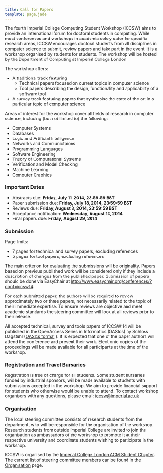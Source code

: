 ```yaml
---
title: Call for Papers
template: page.jade
---
```


The fourth Imperial College Computing Student Workshop (ICCSW) aims to provide an international forum for doctoral students in computing. While most conferences and workshops in academia solely cater for specific research areas, ICCSW encourages doctoral students from all disciplines in computer science to submit, review papers and take part in the event. It is a workshop organised by students for students. The workshop will be hosted by the Department of Computing at Imperial College London.

The workshop offers:

* A traditional track featuring
	* Technical papers focused on current topics in computer science
	* Tool papers describing the design, functionality and applicability of a software tool
* A survey track featuring papers that synthesise the state of the art in a particular topic of computer science

Areas of interest for the workshop cover all fields of research in computer science, including (but not limited to) the following:

* Computer Systems
* Databases
* Logic and Artificial Intelligence
* Networks and Communictaions
* Programming Languages
* Software Engineering
* Theory of Computational Systems
* Verification and Model Checking
* Machine Learning
* Computer Graphics

### Important Dates

* Abstracts due: **Friday, July 11, 2014, 23:59:59 BST**
* Paper submission due: **Friday, July 18, 2014, 23:59:59 BST**
* Reviews due: **Friday, August 8, 2014, 23:59:59 BST**
* Acceptance notification: **Wednesday, August 13, 2014**
* Final papers due: **Friday, August 29, 2014**

### Submission

Page limits:

* 7 pages for technical and survey papers, excluding references
* 5 pages for tool papers, excluding references


The main criterion for evaluating the submissions will be originality. Papers based on previous published work will be considered only if they include a description of changes from the published paper. Submission of papers should be done via EasyChair at http://www.easychair.org/conferences/?conf=iccsw14.

For each submitted paper, the authors will be required to review approximately two or three papers, not necessarily related to the topic of their immediate expertise. To ensure reviews are objective and meet academic standards the steering committee will look at all reviews prior to their release.
 
All accepted technical, survey and tools papers of ICCSW’14 will be published in the OpenAccess Series in Informatics (OASIcs) by Schloss Dagstuhl ([OASIcs format](http://iccsw.doc.ic.ac.uk/2014/iccsw14-authors.tgz)
). It is expected that one of the paper authors will attend the conference and present their work. Electronic copies of the proceedings will be made available for all participants at the time of the workshop.

### Registration and Travel Bursaries

Registration is free of charge for all students. Some student bursaries, funded by industrial sponsors, will be made available to students with submissions accepted in the workshop. We aim to provide financial support for students who otherwise would be unable to attend. To contact workshop organisers with any questions, please email: iccsw@imperial.ac.uk


### Organisation

The local steering committee consists of research students from the department, who will be responsible for the organisation of the workshop. Research students from outside Imperial College are invited to join the organisation as ambassadors of the workshop to promote it at their respective university and coordinate students wishing to participate in the workshop.

ICCSW is organised by the [Imperial College London ACM Student Chapter](http://acm.doc.ic.ac.uk). The current list of steering committee members can be found in the
[Organisation](/2014/organisation.html) page.


[OASIcs format]: http://drops.dagstuhl.de/styles/oasics/oasics-authors.tgz

